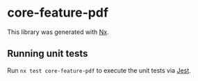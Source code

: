 # core-feature-pdf

This library was generated with [Nx](https://nx.dev).

## Running unit tests

Run `nx test core-feature-pdf` to execute the unit tests via [Jest](https://jestjs.io).
